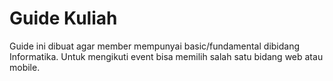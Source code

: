 # Guide Kuliah

Guide ini dibuat agar member mempunyai basic/fundamental dibidang Informatika.
Untuk mengikuti event bisa memilih salah satu bidang web atau mobile.
